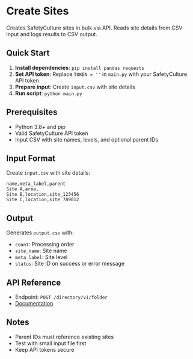 # Create Sites

Creates SafetyCulture sites in bulk via API. Reads site details from CSV input and logs results to CSV output.

## Quick Start

1. **Install dependencies**: `pip install pandas requests`
2. **Set API token**: Replace `TOKEN = ''` in `main.py` with your SafetyCulture API token
3. **Prepare input**: Create `input.csv` with site details
4. **Run script**: `python main.py`

## Prerequisites

- Python 3.8+ and pip
- Valid SafetyCulture API token
- Input CSV with site names, levels, and optional parent IDs

## Input Format

Create `input.csv` with site details:
```csv
name,meta_label,parent
Site A,area,
Site B,location,site_123456
Site C,location,site_789012
```

## Output

Generates `output.csv` with:
- `count`: Processing order
- `site_name`: Site name
- `meta_label`: Site level
- `status`: Site ID on success or error message

## API Reference

- Endpoint: `POST /directory/v1/folder`
- [Documentation](https://developer.safetyculture.com/reference/directory_createfolder)

## Notes

- Parent IDs must reference existing sites
- Test with small input file first
- Keep API tokens secure
